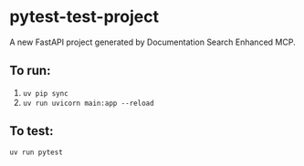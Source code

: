 # pytest-test-project

A new FastAPI project generated by Documentation Search Enhanced MCP.

## To run:
1. `uv pip sync`
2. `uv run uvicorn main:app --reload`

## To test:
`uv run pytest`